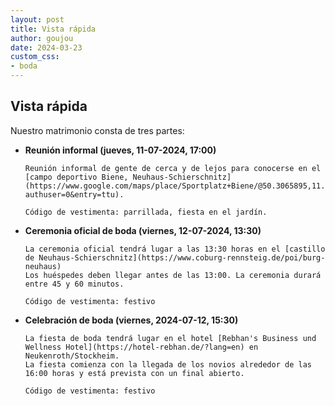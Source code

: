 ```yaml
---
layout: post
title: Vista rápida
author: goujou
date: 2024-03-23
custom_css:
- boda
---
```

## Vista rápida

Nuestro matrimonio consta de tres partes:

- **Reunión informal (jueves, 11-07-2024, 17:00)**

      Reunión informal de gente de cerca y de lejos para conocerse en el [campo deportivo Biene, Neuhaus-Schierschnitz](https://www.google.com/maps/place/Sportplatz+Biene/@50.3065895,11.2361265,14.08z/data=!4m6!3m5!1s0x47a3d81a0b488063:0xf9faad79201a9151!8m2!3d50.3127882!4d11.2240278!16s%2Fg%2F11g9m982xz?authuser=0&entry=ttu).

      Código de vestimenta: parrillada, fiesta en el jardín.

- **Ceremonia oficial de boda (viernes, 12-07-2024, 13:30)**

      La ceremonia oficial tendrá lugar a las 13:30 horas en el [castillo de Neuhaus-Schierschnitz](https://www.coburg-rennsteig.de/poi/burg-neuhaus)
      Los huéspedes deben llegar antes de las 13:00. La ceremonia durará entre 45 y 60 minutos.

      Código de vestimenta: festivo

- **Celebración de boda (viernes, 2024-07-12, 15:30)**

      La fiesta de boda tendrá lugar en el hotel [Rebhan's Business und Wellness Hotel](https://hotel-rebhan.de/?lang=en) en Neukenroth/Stockheim.
      La fiesta comienza con la llegada de los novios alrededor de las 16:00 horas y está prevista con un final abierto.

      Código de vestimenta: festivo
